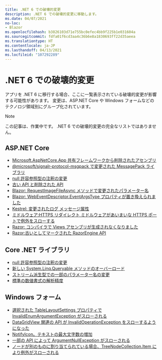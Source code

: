 ```yaml
---
title: .NET 6 での破壊的変更
description: .NET 6 での破壊的変更に移動します。
ms.date: 04/07/2021
no-loc:
- Blazor
ms.openlocfilehash: b3826103d71e755bc0efec4bb9f225b1e031604a
ms.sourcegitcommit: fdfa01f6cd3aa4c36b6e8a1830693ff22d35aeea
ms.translationtype: HT
ms.contentlocale: ja-JP
ms.lasthandoff: 04/13/2021
ms.locfileid: "107292289"
---
```

# <a name="breaking-changes-in-net-6"></a>.NET 6 での破壊的変更

アプリを .NET 6 に移行する場合、ここに一覧表示されている破壊的変更が影響する可能性があります。 変更は、ASP.NET Core や Windows フォームなどのテクノロジ領域別にグループ化されています。

> [!NOTE]
> この記事は、作業中です。 .NET 6 での破壊的変更の完全なリストではありません。

## <a name="aspnet-core"></a>ASP.NET Core

- [Microsoft.AspNetCore.App 共有フレームワークから削除されたアセンブリ](aspnet-core/6.0/assemblies-removed-from-shared-framework.md)
- [@microsoft/signalr-protocol-msgpack で変更された MessagePack ライブラリ](aspnet-core/6.0/messagepack-library-change.md)
- [null 許容参照型の注釈の変更](aspnet-core/6.0/nullable-reference-type-annotations-changed.md)
- [古い API と削除された API](aspnet-core/6.0/obsolete-removed-apis.md)
- [Blazor: RequestImageFileAsync メソッドで変更されたパラメーター名](aspnet-core/6.0/blazor-parameter-name-changed-in-method.md)
- [Blazor: WebEventDescriptor.EventArgsType プロパティが置き換えられました](aspnet-core/6.0/blazor-eventargstype-property-replaced.md)
- [Kestrel: 変更されたログ メッセージ属性](aspnet-core/6.0/kestrel-log-message-attributes-changed.md)
- [ミドルウェア:HTTPS リダイレクト ミドルウェアがあいまいな HTTPS ポートで例外をスローする](aspnet-core/6.0/middleware-ambiguous-https-ports-exception.md)
- [Razor: コンパイラで Views アセンブリが生成されなくなりました](aspnet-core/6.0/razor-compiler-doesnt-produce-views-assembly.md)
- [Razor:古いとしてマークされた RazorEngine API](aspnet-core/6.0/razor-engine-apis-obsolete.md)

## <a name="core-net-libraries"></a>Core .NET ライブラリ

- [null 許容参照型の注釈の変更](core-libraries/6.0/nullable-ref-type-annotation-changes.md)
- [新しい System.Linq.Queryable メソッドのオーバーロード](core-libraries/6.0/additional-linq-queryable-method-overloads.md)
- [ストリーム派生型での一部のパラメーター名の変更](core-libraries/6.0/parameters-renamed-on-stream-derived-types.md)
- [標準の数値書式の解析精度](core-libraries/6.0/numeric-format-parsing-handles-higher-precision.md)

## <a name="windows-forms"></a>Windows フォーム

- [選択された TableLayoutSettings プロパティで InvalidEnumArgumentException がスローされる](windows-forms/6.0/tablelayoutsettings-apis-throw-invalidenumargumentexception.md)
- [DataGridView 関連の API が InvalidOperationException をスローするようになった](windows-forms/6.0/null-owner-causes-invalidoperationexception.md)
- [NotifyIcon。テキストの最大文字数の増加](windows-forms/6.0/notifyicon-text-max-text-length-increased.md)
- [一部の API によって ArgumentNullException がスローされる](windows-forms/6.0/apis-throw-argumentnullexception.md)
- [ノードが別のものに割り当てられている場合、TreeNodeCollection.Item により例外がスローされる](windows-forms/6.0/treenodecollection-item-throws-argumentexception.md)
